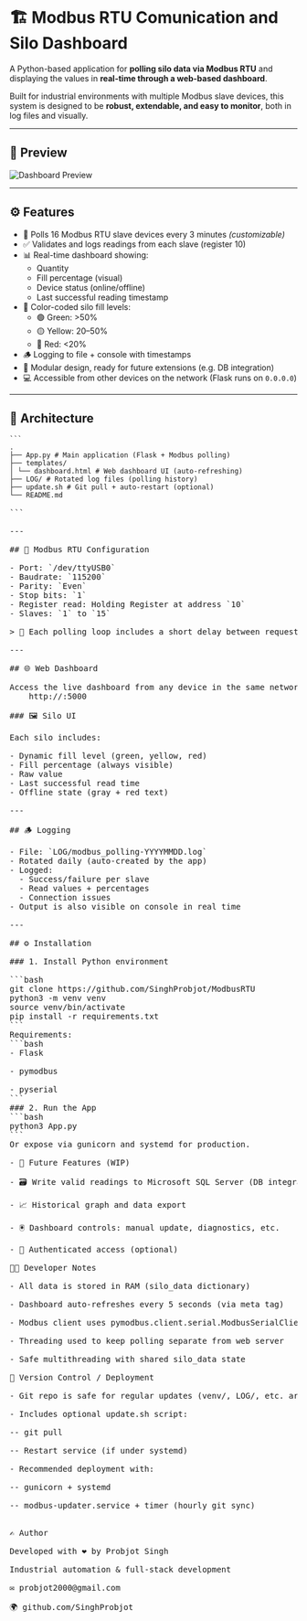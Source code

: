 # 🏗️ Modbus RTU Comunication and Silo Dashboard

A Python-based application for **polling silo data via Modbus RTU** and displaying the values in **real-time through a web-based dashboard**.

Built for industrial environments with multiple Modbus slave devices, this system is designed to be **robust, extendable, and easy to monitor**, both in log files and visually.

---

## 📸 Preview

![Dashboard Preview](preview.png)

---

## ⚙️ Features

- 🔄 Polls 16 Modbus RTU slave devices every 3 minutes *(customizable)*
- ✅ Validates and logs readings from each slave (register 10)
- 📊 Real-time dashboard showing:
  - Quantity
  - Fill percentage (visual)
  - Device status (online/offline)
  - Last successful reading timestamp
- 🌈 Color-coded silo fill levels:
  - 🟢 Green: >50%
  - 🟡 Yellow: 20–50%
  - 🔴 Red: <20%
- 🪵 Logging to file + console with timestamps
- 🧩 Modular design, ready for future extensions (e.g. DB integration)
- 💻 Accessible from other devices on the network (Flask runs on `0.0.0.0`)

---

## 🧱 Architecture
<pre lang="markdown"><code>```
.
├── App.py # Main application (Flask + Modbus polling)
├── templates/
│ └── dashboard.html # Web dashboard UI (auto-refreshing)
├── LOG/ # Rotated log files (polling history)
├── update.sh # Git pull + auto-restart (optional)
└── README.md
</code>
```

---

## 🔌 Modbus RTU Configuration

- Port: `/dev/ttyUSB0`
- Baudrate: `115200`
- Parity: `Even`
- Stop bits: `1`
- Register read: Holding Register at address `10`
- Slaves: `1` to `15`

> 🧪 Each polling loop includes a short delay between requests to avoid overload.

---

## 🌐 Web Dashboard

Access the live dashboard from any device in the same network:
    http://<server-ip>:5000

### 🖼️ Silo UI

Each silo includes:

- Dynamic fill level (green, yellow, red)
- Fill percentage (always visible)
- Raw value
- Last successful read time
- Offline state (gray + red text)

---

## 🪵 Logging

- File: `LOG/modbus_polling-YYYYMMDD.log`
- Rotated daily (auto-created by the app)
- Logged:
  - Success/failure per slave
  - Read values + percentages
  - Connection issues
- Output is also visible on console in real time

---

## ⚙️ Installation

### 1. Install Python environment

```bash
git clone https://github.com/SinghProbjot/ModbusRTU
python3 -m venv venv
source venv/bin/activate
pip install -r requirements.txt
```
Requirements:
```bash
- Flask

- pymodbus

- pyserial 
```
### 2. Run the App
```bash
python3 App.py
```
Or expose via gunicorn and systemd for production.

- 🚀 Future Features (WIP)

- 🗃️ Write valid readings to Microsoft SQL Server (DB integration)

- 📈 Historical graph and data export

- 🖲️ Dashboard controls: manual update, diagnostics, etc.

- 🔐 Authenticated access (optional)

🧑‍💻 Developer Notes

- All data is stored in RAM (silo_data dictionary)

- Dashboard auto-refreshes every 5 seconds (via meta tag)

- Modbus client uses pymodbus.client.serial.ModbusSerialClient

- Threading used to keep polling separate from web server

- Safe multithreading with shared silo_data state

📁 Version Control / Deployment

- Git repo is safe for regular updates (venv/, LOG/, etc. are ignored via .gitignore)

- Includes optional update.sh script:

-- git pull

-- Restart service (if under systemd)

- Recommended deployment with:

-- gunicorn + systemd

-- modbus-updater.service + timer (hourly git sync)


✍️ Author

Developed with ❤️ by Probjot Singh

Industrial automation & full-stack development

✉️ probjot2000@gmail.com

🌍 github.com/SinghProbjot